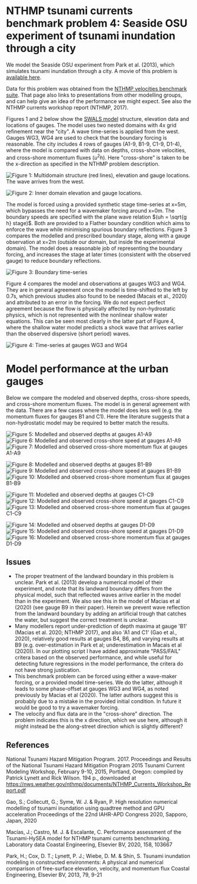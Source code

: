 # NTHMP tsunami currents benchmark problem 4: Seaside OSU experiment of tsunami inundation through a city

We model the Seaside OSU experiment from Park et al. (2013), which simulates tsunami inundation through a city. A movie of this problem is [available here](https://www.youtube.com/watch?v=nj98sHcTGOo).

Data for this problem was obtained from the [NTHMP velocities benchmark suite](http://coastal.usc.edu/currents_workshop/problems.html). That page also links to presentations from other modelling groups, and can help give an idea of the performance we might expect. See also the NTHMP currents workshop report (NTHMP, 2017).

Figures 1 and 2 below show the [SWALS model](model.f90) structure, elevation data and locations of gauges. The model uses two nested domains with 4x grid refinement near the "city". A wave time-series is applied from the west. Gauges WG3, WG4 are used to check that the boundary forcing is reasonable. The city includes 4 rows of gauges (A1-9, B1-9, C1-9, D1-4), where the model is compared with data on depths, cross-shore velocities, and cross-shore momentum fluxes $(u^2h)$. Here "cross-shore" is taken to be the x-direction as specified in the NTHMP problem description.

![Figure 1: Multidomain structure (red lines), elevation and gauge locations. The wave arrives from the west.](https://github.com/GeoscienceAustralia/ptha/blob/figures/propagation/SWALS/examples/nthmp/Seaside_OSU_model/Model_elevation_and_gauges.png)

![Figure 2: Inner domain elevation and gauge locations.](https://github.com/GeoscienceAustralia/ptha/blob/figures/propagation/SWALS/examples/nthmp/Seaside_OSU_model/Model_elevation_and_gauges_zoom.png)

The model is forced using a provided synthetic stage time-series at x=5m, which bypasses the need for a wavemaker forcing around x=0m. The boundary speeds are specified with the plane wave relation $(uh = \sqrt{g h} stage)$. Both are provided to a Flather boundary condition which aims to enforce the wave while minimising spurious boundary reflections. Figure 3 compares the modelled and prescribed boundary stage, along with a gauge observation at x=2m (outside our domain, but inside the experimental domain). The model does a reasonable job of representing the boundary forcing, and increases the stage at later times (consistent with the observed gauge) to reduce boundary reflections.

![Figure 3: Boundary time-series](https://github.com/GeoscienceAustralia/ptha/blob/figures/propagation/SWALS/examples/nthmp/Seaside_OSU_model/boundary_check.png)

Figure 4 compares the model and observations at gauges WG3 and WG4. They are in general agreement once the model is time-shifted to the left by 0.7s, which previous studies also found to be needed (Macais et al., 2020) and attributed to an error in the forcing. We do not expect perfect agreement because the flow is physically affected by non-hydrostatic physics, which is not represented with the nonlinear shallow water equations. This can be seen most clearly in the latter part of Figure 4, where the shallow water model predicts a shock wave that arrives earlier than the observed dispersive (short period) waves.

![Figure 4: Time-series at gauges WG3 and WG4](https://github.com/GeoscienceAustralia/ptha/blob/figures/propagation/SWALS/examples/nthmp/Seaside_OSU_model/gauges_wg3_wg4.png)

# Model performance at the urban gauges

Below we compare the modeled and observed depths, cross-shore speeds, and cross-shore momentum fluxes. The model is in general agreement with the data. There are a few cases where the model does less well (e.g. the momentum fluxes for gauges B1 and C1). Here the literature suggests that a non-hydrostatic model may be required to better match the results.

![Figure 5: Modelled and observed depths at gauges A1-A9](https://github.com/GeoscienceAustralia/ptha/blob/figures/propagation/SWALS/examples/nthmp/Seaside_OSU_model/urban_gauge_group_A_depth.png)
![Figure 6: Modelled and observed cross-shore speed at gauges A1-A9](https://github.com/GeoscienceAustralia/ptha/blob/figures/propagation/SWALS/examples/nthmp/Seaside_OSU_model/urban_gauge_group_A_speed.png)
![Figure 7: Modelled and observed cross-shore momentum flux at gauges A1-A9](https://github.com/GeoscienceAustralia/ptha/blob/figures/propagation/SWALS/examples/nthmp/Seaside_OSU_model/urban_gauge_group_A_convective_flux_hv2.png)

![Figure 8: Modelled and observed depths at gauges B1-B9](https://github.com/GeoscienceAustralia/ptha/blob/figures/propagation/SWALS/examples/nthmp/Seaside_OSU_model/urban_gauge_group_B_depth.png)
![Figure 9: Modelled and observed cross-shore speed at gauges B1-B9](https://github.com/GeoscienceAustralia/ptha/blob/figures/propagation/SWALS/examples/nthmp/Seaside_OSU_model/urban_gauge_group_B_speed.png)
![Figure 10: Modelled and observed cross-shore momentum flux at gauges B1-B9](https://github.com/GeoscienceAustralia/ptha/blob/figures/propagation/SWALS/examples/nthmp/Seaside_OSU_model/urban_gauge_group_B_convective_flux_hv2.png)

![Figure 11: Modelled and observed depths at gauges C1-C9](https://github.com/GeoscienceAustralia/ptha/blob/figures/propagation/SWALS/examples/nthmp/Seaside_OSU_model/urban_gauge_group_C_depth.png)
![Figure 12: Modelled and observed cross-shore speed at gauges C1-C9](https://github.com/GeoscienceAustralia/ptha/blob/figures/propagation/SWALS/examples/nthmp/Seaside_OSU_model/urban_gauge_group_C_speed.png)
![Figure 13: Modelled and observed cross-shore momentum flux at gauges C1-C9](https://github.com/GeoscienceAustralia/ptha/blob/figures/propagation/SWALS/examples/nthmp/Seaside_OSU_model/urban_gauge_group_C_convective_flux_hv2.png)

![Figure 14: Modelled and observed depths at gauges D1-D9](https://github.com/GeoscienceAustralia/ptha/blob/figures/propagation/SWALS/examples/nthmp/Seaside_OSU_model/urban_gauge_group_D_depth.png)
![Figure 15: Modelled and observed cross-shore speed at gauges D1-D9](https://github.com/GeoscienceAustralia/ptha/blob/figures/propagation/SWALS/examples/nthmp/Seaside_OSU_model/urban_gauge_group_D_speed.png)
![Figure 16: Modelled and observed cross-shore momentum flux at gauges D1-D9](https://github.com/GeoscienceAustralia/ptha/blob/figures/propagation/SWALS/examples/nthmp/Seaside_OSU_model/urban_gauge_group_D_convective_flux_hv2.png)

## Issues

- The proper treatment of the landward boundary in this problem is unclear. Park et al. (2013) develop a numerical model of their experiment, and note that its landward boundary differs from the physical model, such that reflected waves arrive earlier in the model than in the experiment. We also see this in the model of Macias et al (2020) (see gauge B9 in their paper). Herein we prevent wave reflection from the landward boundary by adding an artificial trough that catches the water, but suggest the correct treatment is unclear.
- Many modellers report under-prediction of depth maxima at gauge 'B1' (Macias et al. 2020; NTHMP 2017), and also 'A1 and C1' (Gao et al., 2020), relatively good results at gauges B4, B6, and varying results at B9 (e.g. over-estimation in Park et al; underestimation in Macais et al (2020)). In our plotting script I have added approximate "PASS/FAIL" critera based on the observed performance, and while useful for detecting future regressions in the model performance, the critera do not have strong justication.
- This benchmark problem can be forced using either a wave-maker forcing, or a provided model time-series. We do the latter, although it leads to some phase-offset at gauges WG3 and WG4, as noted previously by Macias et al (2020). The latter authors suggest this is probably due to a mistake in the provided initial condition. In future it would be good to try a wavemaker forcing.
- The velocity and flux data are in the "cross-shore" direction. The problem indicates this is the x direction, which we use here, although it might instead be the along-street direction which is slightly different?

## References

National Tsunami Hazard Mitigation Program. 2017. Proceedings and Results of the National Tsunami Hazard Mitigation Program 2015 Tsunami Current Modeling Workshop, February 9-10, 2015, Portland, Oregon: compiled by Patrick Lynett and Rick Wilson. 194 p., downloaded at https://nws.weather.gov/nthmp/documents/NTHMP_Currents_Workshop_Report.pdf

Gao, S.; Collecutt, G.; Syme, W. J. & Ryan, P. High resolution numerical modelling of tsunami inundation using quadtree method and GPU acceleration Proceedings of the 22nd IAHR-APD Congress 2020, Sapporo, Japan, 2020

Macías, J.; Castro, M. J. & Escalante, C. Performance assessment of the Tsunami-HySEA model for NTHMP tsunami currents benchmarking. Laboratory data Coastal Engineering, Elsevier BV, 2020, 158, 103667

Park, H.; Cox, D. T.; Lynett, P. J.; Wiebe, D. M. & Shin, S. Tsunami inundation modeling in constructed environments: A physical and numerical comparison of free-surface elevation, velocity, and momentum flux Coastal Engineering, Elsevier BV, 2013, 79, 9-21

